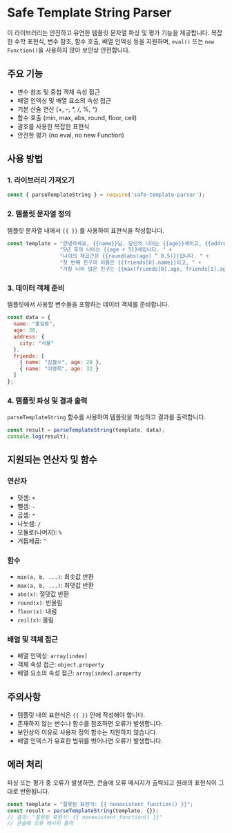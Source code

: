 # Safe Template String Parser

이 라이브러리는 안전하고 유연한 템플릿 문자열 파싱 및 평가 기능을 제공합니다. 복잡한 수학 표현식, 변수 참조, 함수 호출, 배열 인덱싱 등을 지원하며, `eval()` 또는 `new Function()`을 사용하지 않아 보안상 안전합니다.

## 주요 기능

- 변수 참조 및 중첩 객체 속성 접근
- 배열 인덱싱 및 배열 요소의 속성 접근
- 기본 산술 연산 (+, -, *, /, %, ^)
- 함수 호출 (min, max, abs, round, floor, ceil)
- 괄호를 사용한 복잡한 표현식
- 안전한 평가 (no eval, no new Function)

## 사용 방법

### 1. 라이브러리 가져오기

```javascript
const { parseTemplateString } = require('safe-template-parser');
```

### 2. 템플릿 문자열 정의

템플릿 문자열 내에서 `{{ }}` 를 사용하여 표현식을 작성합니다.

```javascript
const template = "안녕하세요, {{name}}님. 당신의 나이는 {{age}}세이고, {{address.city}}에 살고 계시네요. " +
                 "5년 후의 나이는 {{age + 5}}세입니다. " +
                 "나이의 제곱근은 {{round(abs(age) ^ 0.5)}}입니다. " +
                 "첫 번째 친구의 이름은 {{friends[0].name}}이고, " +
                 "가장 나이 많은 친구는 {{max(friends[0].age, friends[1].age)}}세입니다.";
```

### 3. 데이터 객체 준비

템플릿에서 사용할 변수들을 포함하는 데이터 객체를 준비합니다.

```javascript
const data = {
  name: "홍길동",
  age: 30,
  address: {
    city: "서울"
  },
  friends: [
    { name: "김철수", age: 28 },
    { name: "이영희", age: 32 }
  ]
};
```

### 4. 템플릿 파싱 및 결과 출력

`parseTemplateString` 함수를 사용하여 템플릿을 파싱하고 결과를 출력합니다.

```javascript
const result = parseTemplateString(template, data);
console.log(result);
```

## 지원되는 연산자 및 함수

### 연산자
- 덧셈: `+`
- 뺄셈: `-`
- 곱셈: `*`
- 나눗셈: `/`
- 모듈로(나머지): `%`
- 거듭제곱: `^`

### 함수
- `min(a, b, ...)`: 최솟값 반환
- `max(a, b, ...)`: 최댓값 반환
- `abs(x)`: 절댓값 반환
- `round(x)`: 반올림
- `floor(x)`: 내림
- `ceil(x)`: 올림

### 배열 및 객체 접근
- 배열 인덱싱: `array[index]`
- 객체 속성 접근: `object.property`
- 배열 요소의 속성 접근: `array[index].property`

## 주의사항

- 템플릿 내의 표현식은 `{{ }}` 안에 작성해야 합니다.
- 존재하지 않는 변수나 함수를 참조하면 오류가 발생합니다.
- 보안상의 이유로 사용자 정의 함수는 지원하지 않습니다.
- 배열 인덱스가 유효한 범위를 벗어나면 오류가 발생합니다.

## 에러 처리

파싱 또는 평가 중 오류가 발생하면, 콘솔에 오류 메시지가 출력되고 원래의 표현식이 그대로 반환됩니다.

```javascript
const template = "잘못된 표현식: {{ nonexistent_function() }}";
const result = parseTemplateString(template, {});
// 결과: "잘못된 표현식: {{ nonexistent_function() }}"
// 콘솔에 오류 메시지 출력
```
